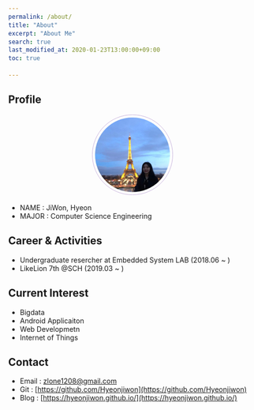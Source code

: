 ```yaml
---
permalink: /about/
title: "About"
excerpt: "About Me"
search: true
last_modified_at: 2020-01-23T13:00:00+09:00
toc: true

--- 
```


## Profile
<center><img src="/assets/img/me.jpg" width="30%" height="30%" style="
border: 1px solid #cab6de;
border-radius: 50%;
padding: 5px;
-moz-border-radius: 50%;
-khtml-border-radius: 50%;
-webkit-border-radius: 50%;
"></center>


* NAME : JiWon, Hyeon
* MAJOR : Computer Science Engineering

## Career & Activities
 - Undergraduate resercher at Embedded System LAB (2018.06 ~ )
 - LikeLion 7th @SCH (2019.03 ~ )

## Current Interest
 * Bigdata
 * Android Applicaiton 
 * Web Developmetn
 * Internet of Things

## Contact
 * Email : zlone1208@gmail.com
 * Git : [https://github.com/Hyeonjiwon](https://github.com/Hyeonjiwon)
 * Blog : [https://hyeonjiwon.github.io/](https://hyeonjiwon.github.io/)

